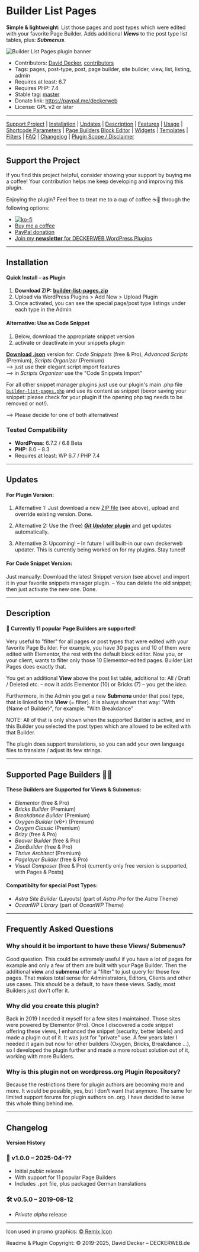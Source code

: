 # Builder List Pages

**Simple & lightweight:** List those pages and post types which were edited with your favorite Page Builder. Adds additional _**Views**_ to the post type list tables, plus: _**Submenus**_.

![Builder List Pages plugin banner](https://repository-images.githubusercontent.com/964191686/df3eaa01-7f0a-4ba3-b272-4a19d44dbea1)

* Contributors: [David Decker](https://github.com/deckerweb), [contributors](https://github.com/deckerweb/builder-list-pages/graphs/contributors)
* Tags: pages, post-type, post, page builder, site builder, view, list, listing, admin
* Requires at least: 6.7
* Requires PHP: 7.4
* Stable tag: [master](https://github.com/deckerweb/builder-list-pages/releases/latest)
* Donate link: https://paypal.me/deckerweb
* License: GPL v2 or later

---

[Support Project](#support-the-project) | [Installation](#installation) | [Updates](#updates) | [Description](#description) | [Features](#features) | [Usage](#usage---examples) | [Shortcode Parameters](#shortcode-parameters) | [Page Builders](#page-builder-usage) [Block Editor](#block-editor-usage-gutenberg) | [Widgets](#widget-usage) | [Templates](#template-usage-developers) | [Filters](#plugin-filters-developers) | [FAQ](#frequently-asked-questions) | [Changelog](#changelog) | [Plugin Scope / Disclaimer](#plugin-scope--disclaimer)

---

## Support the Project

If you find this project helpful, consider showing your support by buying me a coffee! Your contribution helps me keep developing and improving this plugin.

Enjoying the plugin? Feel free to treat me to a cup of coffee ☕🙂 through the following options:

- [![ko-fi](https://ko-fi.com/img/githubbutton_sm.svg)](https://ko-fi.com/W7W81BNTZE)
- [Buy me a coffee](https://buymeacoffee.com/daveshine)
- [PayPal donation](https://paypal.me/deckerweb)
- [Join my **newsletter** for DECKERWEB WordPress Plugins](https://eepurl.com/gbAUUn)

---

## Installation 

#### **Quick Install – as Plugin**
1. **Download ZIP:** [**builder-list-pages.zip**](https://github.com/deckerweb/builder-list-pages/releases/latest/download/builder-list-pages.zip)
2. Upload via WordPress Plugins > Add New > Upload Plugin
3. Once activated, you can see the special page/post type listings under each type in the Admin
 
#### **Alternative: Use as Code Snippet**
1. Below, download the appropriate snippet version
2. activate or deactivate in your snippets plugin

[**Download .json**](https://github.com/deckerweb/builder-list-pages/releases/latest/download/ddw-builder-list-pages.code-snippets.json) version for: _Code Snippets_ (free & Pro), _Advanced Scripts_ (Premium), _Scripts Organizer_ (Premium)  
--> just use their elegant script import features  
--> in _Scripts Organizer_ use the "Code Snippets Import"  

For all other snippet manager plugins just use our plugin's main .php file [`builder-list-pages.php`](https://github.com/deckerweb/builder-list-pages/blob/master/builder-list-pages.php) and use its content as snippet (bevor saving your snippet: please check for your plugin if the opening php tag needs to be removed or not!).

--> Please decide for one of both alternatives!

### Tested Compatibility
- **WordPress**: 6.7.2 / 6.8 Beta
- **PHP**: 8.0 – 8.3
- Requires at least: WP 6.7 / PHP 7.4

---

## Updates 

#### For Plugin Version:

1) Alternative 1: Just download a new [ZIP file](https://github.com/deckerweb/builder-list-pages/releases/latest/download/builder-list-pages.zip) (see above), upload and override existing version. Done.

2) Alternative 2: Use the (free) [**_Git Updater_ plugin**](https://git-updater.com/) and get updates automatically.

3) Alternative 3: Upcoming! – In future I will built-in our own deckerweb updater. This is currently being worked on for my plugins. Stay tuned!

#### For Code Snippet Version:

Just manually: Download the latest Snippet version (see above) and import it in your favorite snippets manager plugin. – You can delete the old snippet; then just activate the new one. Done.

---

## Description 

#### 💖 Currently 11 popular Page Builders are supported!

Very useful to "filter" for all pages or post types that were edited with your favorite Page Builder. For example, you have 30 pages and 10 of them were edited with Elementor, the rest with the default block editor. Now you, or your client, wants to filter only those 10 Elementor-edited pages. Builder List Pages does exactly that.

You get an additional **View** above the post list table, additional to: All / Draft / Deleted etc. – now it adds Elementor (10) or Bricks (7) – you get the idea.

Furthermore, in the Admin you get a new **Submenu** under that post type, that is linked to this **View** (= filter). It is always shown that way: "With {Name of Builder}", for example: "With Breakdance"

NOTE: All of that is only shown when the supported Builder is active, and in this Builder you selected the post types which are allowed to be edited with that Builder.

The plugin does support translations, so you can add your own language files to translate / adjust its few strings.

---

## Supported Page Builders 👷‍♂️ 

#### These Builders are Supported for Views & Submenus:
* _Elementor_ (free & Pro)
* _Bricks Builder_ (Premium)
* _Breakdance Builder_ (Premium)
* _Oxygen Builder_ (v6+) (Premium)
* _Oxygen Classic_ (Premium)
* _Brizy_ (free & Pro)
* _Beaver Builder_ (free & Pro)
* _ZionBuilder_ (free & Pro)
* _Thrive Architect_ (Premium)
* _Pagelayer Builder_ (free & Pro)
* _Visual Composer_ (free & Pro)
(currently only free version is supported, with Pages & Posts)

#### Compatibilty for special Post Types:
* _Astra Site Builder_ (Layouts) (part of _Astra Pro_ for the _Astra_ Theme)
* _OceanWP Library_ (part of _OceanWP_ Theme)

---

## Frequently Asked Questions 

### Why should it be important to have these Views/ Submenus?
Good question. This could be extremely useful if you have a lot of pages for example and only a few of them are built with your Page Builder. Then the additional **view** and **submenu** offer a "filter" to just query for those few pages. That makes total sense for Administrators, Editors, Clients and other use cases. This should be a default, to have these views. Sadly, most Builders just don't offer it.

### Why did you create this plugin?
Back in 2019 I needed it myself for a few sites I maintained. Those sites were powered by Elementor (Pro). Once I discovered a code snippet offering these views, I enhanced the snippet (security, better labels) and made a plugin out of it. It was just for "private" use. A few years later I needed it again but now for other builders (Oxygen, Bricks, Breakdance ...), so I developed the plugin further and made a more robust solution out of it, working with more Builders.

### Why is this plugin not on wordpress.org Plugin Repository?
Because the restrictions there for plugin authors are becoming more and more. It would be possible, yes, but I don't want that anymore. The same for limited support forums for plugin authors on .org. I have decided to leave this whole thing behind me.

---

## Changelog 

#### Version History 

### 🎉 v1.0.0 – 2025-04-??
* Initial _public_ release
* With support for 11 popular Page Builders
* Includes `.pot` file, plus packaged German translations


### 🛠 v0.5.0 – 2019-08-12
* _Private_ _alpha_ release

---

Icon used in promo graphics: [© Remix Icon](https://remixicon.com/)

Readme & Plugin Copyright: © 2019-2025, David Decker – DECKERWEB.de